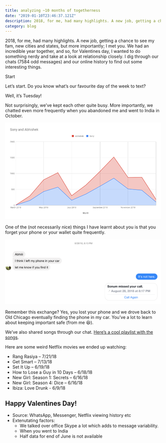```yaml
---
title: analyzing ~10 months of togetherness
date: "2019-01-10T23:46:37.121Z"
description: 2018, for me, had many highlights. A new job, getting a chance to see my fam, new cities and states, but more importantly; I met you.
category: blog
---
```


2018, for me, had many highlights. A new job, getting a chance to see my fam, new cities and states, but more importantly; I met you. We had an incredible year together, and so, for Valentines day, I wanted to do something nerdy and take at a look at relationship closely. I dig through our chats (7584 odd messages) and our online history to find out some interesting things.

Start

Let’s start. Do you know what’s our favourite day of the week to text?

Well, it’s Tuesday!

Not surprisingly, we’ve kept each other quite busy. More importantly, we chatted even more frequently when you abandoned me and went to India in October.

![Distribution](./analyze1.png)

One of the (not necessarily nice) things I have learnt about you is that you forget your phone or your wallet quite frequently.

![Conversation](./analyze2.png)

Remember this exchange? Yes, you lost your phone and we drove back to Old Chicago eventually finding the phone in my car. You’ve a lot to learn about keeping important safe (from me 😆).

We’ve also shared songs through our chat. [Here’s a cool playlist with the songs](https://music.youtube.com/playlist?list=PLYSUzOes0kJE3D14_814qYkY5ASwh00H-).

Here are some weird Netflix movies we ended up watching:

- Rang Rasiya – 7/21/18
- Get Smart – 7/13/18
- Set It Up – 6/19/18
- How to Lose a Guy in 10 Days – 6/18/18
- New Girl: Season 1: Secrets – 6/16/18
- New Girl: Season 4: Dice – 6/16/18
- Ibiza: Love Drunk - 6/9/18

## Happy Valentines Day!

- Source: WhatsApp, Messenger, Netflix viewing history etc
- Extenutating factors:
   - We talked over office Skype a lot which adds to message variability.
   - When you went to India
   - Half data for end of June is not available
